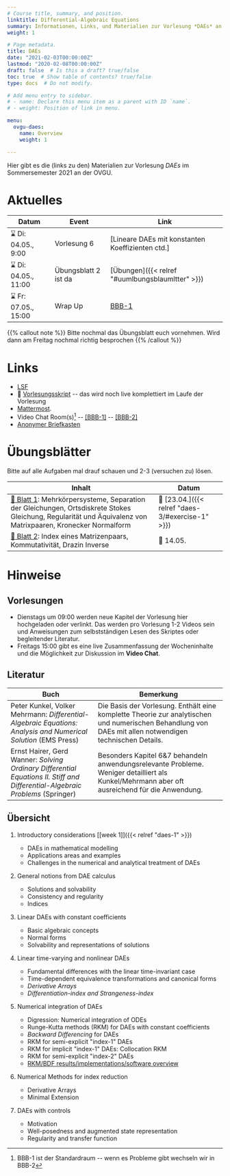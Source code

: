 ```yaml
---
# Course title, summary, and position.
linktitle: Differential-Algebraic Equations
summary: Informationen, Links, und Materialien zur Vorlesung *DAEs* an der OVGU im Sommersemester 2021
weight: 1

# Page metadata.
title: DAEs
date: "2021-02-03T00:00:00Z"
lastmod: "2020-02-08T00:00:00Z"
draft: false  # Is this a draft? true/false
toc: true  # Show table of contents? true/false
type: docs  # Do not modify.

# Add menu entry to sidebar.
# - name: Declare this menu item as a parent with ID `name`.
# - weight: Position of link in menu.

menu:
  ovgu-daes:
    name: Overview
    weight: 1

---
```


Hier gibt es die (links zu den) Materialien zur Vorlesung *DAEs* im Sommersemester 2021 an der OVGU.

# Aktuelles

| Datum | Event | Link |
| ------- | ---------- | ---- |
| :hourglass: Di: 04.05., 9:00 | Vorlesung 6 | [Lineare DAEs mit konstanten Koeffizienten ctd.] |
| :hourglass: Di: 04.05., 11:00 | &Uuml;bungsblatt 2 ist da  | [&Uuml;bungen]({{< relref "#uumlbungsblaumltter" >}})  |
| :hourglass: Fr: 07.05., 15:00 | Wrap Up | [BBB-1](https://bigblue.math.uni-magdeburg.de/b/jan-heq-7qj) |

<!--
({{< relref "daes-3/#lecture-33" >}})
-->

{{% callout note %}}
Bitte nochmal das &Uuml;bungsblatt euch vornehmen. Wird dann am Freitag nochmal richtig besprochen
{{% /callout %}}
<!--

{{% callout warning %}}
If needed and if everyone is OK with that, I can hold the lecture in English.
{{% /callout %}}
-->

# Links

 * [LSF](https://lsf.ovgu.de/qislsf/rds?state=verpublish&status=init&vmfile=no&publishid=174973&moduleCall=webInfo&publishConfFile=webInfo&publishSubDir=veranstaltung)
 * :blue_book: [Vorlesungsskript](https://www.janheiland.de/script-daes/index.html) -- das wird noch live komplettiert im Laufe der Vorlesung
 * [Mattermost](https://matter.math.uni-magdeburg.de/daes).
 * Video Chat Room(s)[^1] -- [[BBB-1]](https://bigblue.math.uni-magdeburg.de/b/jan-heq-7qj) -- [[BBB-2]](https://bbba.mpi-magdeburg.mpg.de/b/jan-pyw-fhc)
 * [Anonymer Briefkasten](https://www2.math.uni-magdeburg.de/owncloud/index.php/s/w8j8Xaxo2dfzMIZ)

# &Uuml;bungsbl&auml;tter

Bitte auf alle Aufgaben mal drauf schauen und 2-3 (versuchen zu) l&ouml;sen.

| Inhalt | Datum |
| ------ | ----- |
| [:ledger: Blatt 1](files/ueb01.pdf): Mehrk&ouml;rpersysteme, Separation der Gleichungen, Ortsdiskrete Stokes Gleichung, Regularit&auml;t und &Auml;quivalenz von Matrixpaaren, Kronecker Normalform | :memo: [23.04.]({{< relref "daes-3/#exercise-1" >}}) |
| [:ledger: Blatt 2](files/ueb02.pdf): Index eines Matrizenpaars, Kommutativit&auml;t, Drazin Inverse | :memo: 14.05. |

# Hinweise

## Vorlesungen

 * Dienstags um 09:00 werden neue Kapitel der Vorlesung hier
   hochgeladen oder verlinkt. Das werden pro Vorlesung 1-2 Videos sein und Anweisungen zum selbstst&auml;ndigen Lesen des Skriptes oder begleitender Literatur.
 * Freitags 15:00 gibt es eine live Zusammenfassung der Wocheninhalte
   und die M&ouml;glichkeit zur Diskussion im **Video Chat**.

## Literatur

| Buch | Bemerkung |
|------| ----------|
| Peter Kunkel, Volker Mehrmann: *Differential-Algebraic Equations: Analysis and Numerical Solution* (EMS Press) | Die Basis der Vorlesung. Enth&auml;lt eine komplette Theorie zur analytischen und numerischen Behandlung von DAEs mit allen notwendigen technischen Details. |
| Ernst Hairer, Gerd Wanner: *Solving Ordinary Differential Equations II. Stiff and Differential-Algebraic Problems* (Springer) | Besonders Kapitel 6&7 behandeln anwendungsrelevante Probleme. Weniger detailliert als Kunkel/Mehrmann aber oft ausreichend f&uuml;r die Anwendung. |

## &Uuml;bersicht

1.  Introductory considerations [[week 1]]({{< relref "daes-1" >}})
    -   DAEs in mathematical modelling
    -   Applications areas and examples
    -   Challenges in the numerical and analytical treatment of DAEs

1.  General notions from DAE calculus
    -   Solutions and solvability
    -   Consistency and regularity
    -   Indices

1.  Linear DAEs with constant coefficients
    -   Basic algebraic concepts
    -   Normal forms
    -   Solvability and representations of solutions

1.  Linear time-varying and nonlinear DAEs
    -   Fundamental differences with the linear time-invariant case
    -   Time-dependent equivalence transformations and canonical forms
    -   *Derivative Arrays*
    -   *Differentiation-index and Strangeness-index*

1.  Numerical integration of DAEs
    -   Digression: Numerical integration of ODEs
    -   Runge-Kutta methods (RKM) for DAEs with constant coefficients
    -   *Backward Differencing* for DAEs
    -   RKM for semi-explicit "index-1" DAEs
    -   RKM for implicit "index-1" DAEs: Collocation RKM
    -   RKM for semi-explicit "index-2" DAEs
    -   [RKM/BDF results/implementations/software overview](https://www.janheiland.de/script-daes/numerical-analysis-and-software-overview.html)

1.  Numerical Methods for index reduction
    -   Derivative Arrays
    -   Minimal Extension

1.  DAEs with controls
    -   Motivation
    -   Well-posedness and augmented state representation
    -   Regularity and transfer function


[^1]: BBB-1 ist der Standardraum -- wenn es Probleme gibt wechseln wir in BBB-2
